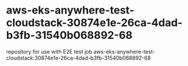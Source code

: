 # aws-eks-anywhere-test-cloudstack-30874e1e-26ca-4dad-b3fb-31540b068892-68
repository for use with E2E test job aws-eks-anywhere-test-cloudstack:30874e1e-26ca-4dad-b3fb-31540b068892-68
